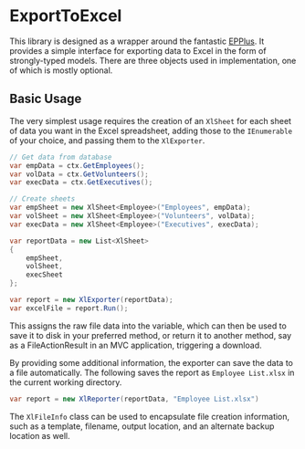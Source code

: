 # ExportToExcel
This library is designed as a wrapper around the fantastic [EPPlus](https://github.com/JanKallman/EPPlus). It provides a simple interface for exporting data to Excel in the form of strongly-typed models. There are three objects used in implementation, one of which is mostly optional.

## Basic Usage
The very simplest usage requires the creation of an `XlSheet` for each sheet of data you want in the Excel spreadsheet, adding those to the `IEnumerable` of your choice, and passing them to the `XlExporter`.

```csharp
// Get data from database
var empData = ctx.GetEmployees();
var volData = ctx.GetVolunteers();
var execData = ctx.GetExecutives();

// Create sheets
var empSheet = new XlSheet<Employee>("Employees", empData);
var volSheet = new XlSheet<Employee>("Volunteers", volData);
var execData = new XlSheet<Employee>("Executives", execData);

var reportData = new List<XlSheet>
{
    empSheet,
    volSheet,
    execSheet
};

var report = new XlExporter(reportData);
var excelFile = report.Run();
```

This assigns the raw file data into the variable, which can then be used to save it to disk in your preferred method, or return it to another method, say as a FileActionResult in an MVC application, triggering a download.

By providing some additional information, the exporter can save the data to a file automatically. The following saves the report as `Employee List.xlsx` in the current working directory.

```csharp
var report = new XlReporter(reportData, "Employee List.xlsx")
```

The `XlFileInfo` class can be used to encapsulate file creation information, such as a template, filename, output location, and an alternate backup location as well.
